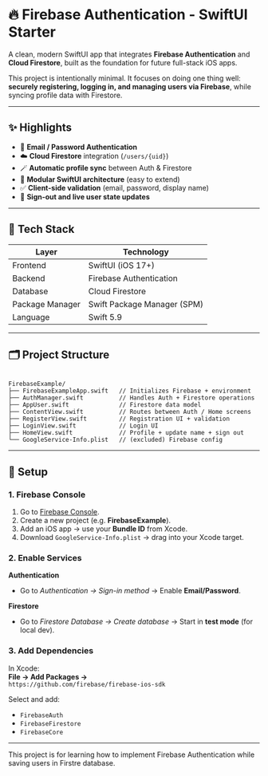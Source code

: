 # 🔥 Firebase Authentication - SwiftUI Starter

A clean, modern SwiftUI app that integrates **Firebase Authentication** and **Cloud Firestore**, built as the foundation for future full-stack iOS apps.

This project is intentionally minimal. It focuses on doing one thing well:  
**securely registering, logging in, and managing users via Firebase**, while syncing profile data with Firestore.  

---

## ✨ Highlights

- 🔐 **Email / Password Authentication**
- ☁️ **Cloud Firestore** integration (`/users/{uid}`)
- 🪄 **Automatic profile sync** between Auth & Firestore
- 🧠 **Modular SwiftUI architecture** (easy to extend)
- ✅ **Client-side validation** (email, password, display name)
- 🚪 **Sign-out and live user state updates**

---

## 🧱 Tech Stack

| Layer | Technology |
|-------|-------------|
| Frontend | SwiftUI (iOS 17+) |
| Backend | Firebase Authentication |
| Database | Cloud Firestore |
| Package Manager | Swift Package Manager (SPM) |
| Language | Swift 5.9 |

---

## 🗂 Project Structure

```

FirebaseExample/
├── FirebaseExampleApp.swift   // Initializes Firebase + environment
├── AuthManager.swift          // Handles Auth + Firestore operations
├── AppUser.swift              // Firestore data model
├── ContentView.swift          // Routes between Auth / Home screens
├── RegisterView.swift         // Registration UI + validation
├── LoginView.swift            // Login UI
├── HomeView.swift             // Profile + update name + sign out
└── GoogleService-Info.plist   // (excluded) Firebase config

````

---

## 🚀 Setup

### 1. Firebase Console
1. Go to [Firebase Console](https://console.firebase.google.com/).
2. Create a new project (e.g. **FirebaseExample**).
3. Add an iOS app → use your **Bundle ID** from Xcode.
4. Download `GoogleService-Info.plist` → drag into your Xcode target.

### 2. Enable Services
**Authentication**
- Go to *Authentication → Sign-in method* → Enable **Email/Password**.

**Firestore**
- Go to *Firestore Database → Create database* → Start in **test mode** (for local dev).

### 3. Add Dependencies
In Xcode:  
**File → Add Packages →**  
`https://github.com/firebase/firebase-ios-sdk`

Select and add:
- `FirebaseAuth`
- `FirebaseFirestore`
- `FirebaseCore`


---

This project is for learning how to implement Firebase Authentication while saving users in Firstre database.
